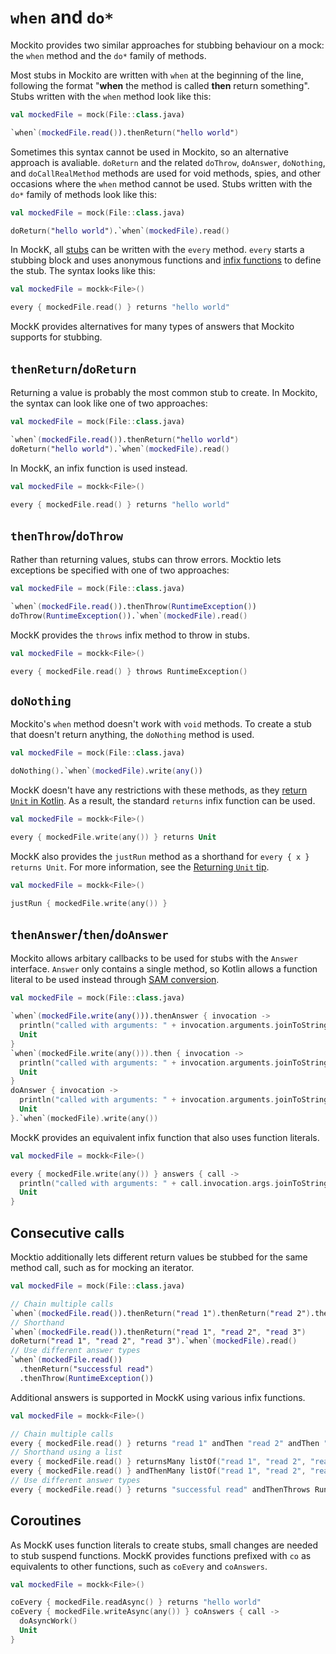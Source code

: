 # `when` and `do*`

Mockito provides two similar approaches for stubbing behaviour on a mock: the `when` method and the `do*` family of methods.

Most stubs in Mockito are written with `when` at the beginning of the line, following the format "**when** the method is called **then** return something". Stubs written with the `when` method look like this:

```kotlin
val mockedFile = mock(File::class.java)

`when`(mockedFile.read()).thenReturn("hello world")
```

Sometimes this syntax cannot be used in Mockito, so an alternative approach is avaliable. `doReturn` and the related `doThrow`, `doAnswer`, `doNothing`, and `doCallRealMethod` methods are used for void methods, spies, and other occasions where the `when` method cannot be used. Stubs written with the `do*` family of methods look like this:

```kotlin
val mockedFile = mock(File::class.java)

doReturn("hello world").`when`(mockedFile).read()
```

In MockK, all [stubs](../mocking/stubbing.md) can be written with the `every` method. `every` starts a stubbing block and uses anonymous functions and [infix functions](https://kotlinlang.org/docs/reference/functions.html#infix-notation) to define the stub. The syntax looks like this:

```kotlin
val mockedFile = mockk<File>()

every { mockedFile.read() } returns "hello world"
```

MockK provides alternatives for many types of answers that Mockito supports for stubbing.

## `thenReturn`/`doReturn`

Returning a value is probably the most common stub to create. In Mockito, the syntax can look like one of two approaches:

```kotlin
val mockedFile = mock(File::class.java)

`when`(mockedFile.read()).thenReturn("hello world")
doReturn("hello world").`when`(mockedFile).read()
```

In MockK, an infix function is used instead.

```kotlin
val mockedFile = mockk<File>()

every { mockedFile.read() } returns "hello world"
```

## `thenThrow`/`doThrow`

Rather than returning values, stubs can throw errors. Mocktio lets exceptions be specified with one of two approaches:

```kotlin
val mockedFile = mock(File::class.java)

`when`(mockedFile.read()).thenThrow(RuntimeException())
doThrow(RuntimeException()).`when`(mockedFile).read()
```

MockK provides the `throws` infix method to throw in stubs.

```kotlin
val mockedFile = mockk<File>()

every { mockedFile.read() } throws RuntimeException()
```

## `doNothing`

Mockito's `when` method doesn't work with `void` methods. To create a stub that doesn't return anything, the `doNothing` method is used.

```kotlin
val mockedFile = mock(File::class.java)

doNothing().`when`(mockedFile).write(any())
```

MockK doesn't have any restrictions with these methods, as they [return `Unit` in Kotlin](https://kotlinlang.org/docs/reference/java-interop.html#methods-returning-void). As a result, the standard `returns` infix function can be used.

```kotlin
val mockedFile = mockk<File>()

every { mockedFile.write(any()) } returns Unit
```

MockK also provides the `justRun` method as a shorthand for `every { x } returns Unit`. For more information, see the [Returning `Unit` tip](../tips/unit.md).

```kotlin
val mockedFile = mockk<File>()

justRun { mockedFile.write(any()) }
```

## `thenAnswer`/`then`/`doAnswer`

Mockito allows arbitary callbacks to be used for stubs with the `Answer` interface. `Answer` only contains a single method, so Kotlin allows a function literal to be used instead through [SAM conversion](https://kotlinlang.org/docs/reference/java-interop.html#sam-conversions).

```kotlin
val mockedFile = mock(File::class.java)

`when`(mockedFile.write(any())).thenAnswer { invocation ->
  println("called with arguments: " + invocation.arguments.joinToString())
  Unit
}
`when`(mockedFile.write(any())).then { invocation ->
  println("called with arguments: " + invocation.arguments.joinToString())
  Unit
}
doAnswer { invocation ->
  println("called with arguments: " + invocation.arguments.joinToString())
  Unit
}.`when`(mockedFile).write(any())
```

MockK provides an equivalent infix function that also uses function literals.

```kotlin
val mockedFile = mockk<File>()

every { mockedFile.write(any()) } answers { call ->
  println("called with arguments: " + call.invocation.args.joinToString())
  Unit
}
```

## Consecutive calls

Mocktio additionally lets different return values be stubbed for the same method call, such as for mocking an iterator.

```kotlin
val mockedFile = mock(File::class.java)

// Chain multiple calls
`when`(mockedFile.read()).thenReturn("read 1").thenReturn("read 2").thenReturn("read 3")
// Shorthand
`when`(mockedFile.read()).thenReturn("read 1", "read 2", "read 3")
doReturn("read 1", "read 2", "read 3").`when`(mockedFile).read()
// Use different answer types
`when`(mockedFile.read())
  .thenReturn("successful read")
  .thenThrow(RuntimeException())
```

Additional answers is supported in MockK using various infix functions.

```kotlin
val mockedFile = mockk<File>()

// Chain multiple calls
every { mockedFile.read() } returns "read 1" andThen "read 2" andThen "read 3"
// Shorthand using a list
every { mockedFile.read() } returnsMany listOf("read 1", "read 2", "read 3")
every { mockedFile.read() } andThenMany listOf("read 1", "read 2", "read 3")
// Use different answer types
every { mockedFile.read() } returns "successful read" andThenThrows RuntimeException()
```

## Coroutines

As MockK uses function literals to create stubs, small changes are needed to stub suspend functions. MockK provides functions prefixed with `co` as equivalents to other functions, such as `coEvery` and `coAnswers`.

```kotlin
val mockedFile = mockk<File>()

coEvery { mockedFile.readAsync() } returns "hello world"
coEvery { mockedFile.writeAsync(any()) } coAnswers { call ->
  doAsyncWork()
  Unit
}
```
